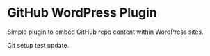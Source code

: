 GitHub WordPress Plugin
=======================

Simple plugin to embed GitHub repo content within WordPress sites.

Git setup test update.
